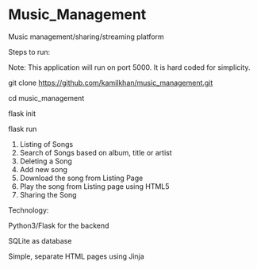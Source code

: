 # Music_Management

Music management/sharing/streaming platform

Steps to run:

Note: This application will run on port 5000. It is hard coded for simplicity.


git clone https://github.com/kamilkhan/music_management.git

cd music_management

flask init

flask run

1. Listing of Songs
2. Search of Songs based on album, title or artist
3. Deleting a Song
4. Add new song
5. Download the song from Listing Page
6. Play the song from Listing page using HTML5
7. Sharing the Song

Technology:

Python3/Flask for the backend

SQLite as database

Simple, separate HTML pages using Jinja




